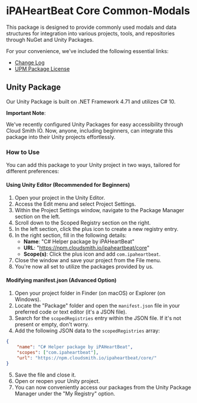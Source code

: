 # iPAHeartBeat Core Common-Modals

This package is designed to provide commonly used modals and data structures for integration into various projects, tools, and repositories through NuGet and Unity Packages.

For your convenience, we've included the following essential links:

- [Change Log](CHANGELOG.md)
- [UPM Package License](LICENCE.md)

## Unity Package

Our Unity Package is built on .NET Framework 4.71 and utilizes C# 10.

**Important Note**:

We've recently configured Unity Packages for easy accessibility through Cloud Smith IO. Now, anyone, including beginners, can integrate this package into their Unity projects effortlessly.

### How to Use

You can add this package to your Unity project in two ways, tailored for different preferences:

#### Using Unity Editor (Recommended for Beginners)

1. Open your project in the Unity Editor.
2. Access the Edit menu and select Project Settings.
3. Within the Project Settings window, navigate to the Package Manager section on the left.
4. Scroll down to the Scoped Registry section on the right.
5. In the left section, click the plus icon to create a new registry entry.
6. In the right section, fill in the following details:
   - **Name**: "C# Helper package by iPAHeartBeat"
   - **URL**: "https://npm.cloudsmith.io/ipaheartbeat/core"
   - **Scope(s)**: Click the plus icon and add `com.ipaheartbeat`.
7. Close the window and save your project from the File menu.
8. You're now all set to utilize the packages provided by us.

#### Modifying manifest.json (Advanced Option)

1. Open your project folder in Finder (on macOS) or Explorer (on Windows).
2. Locate the "Package" folder and open the `manifest.json` file in your preferred code or text editor (it's a JSON file).
3. Search for the `scopedRegistries` entry within the JSON file. If it's not present or empty, don't worry.
4. Add the following JSON data to the `scopedRegistries` array:

```json
{
	"name": "C# Helper package by iPAHeartBeat",
	"scopes": ["com.ipaheartbeat"],
	"url": "https://npm.cloudsmith.io/ipaheartbeat/core/"
}
```

5. Save the file and close it.
6. Open or reopen your Unity project.
7. You can now conveniently access our packages from the Unity Package Manager under the "My Registry" option.
